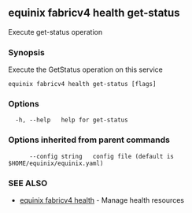 ## equinix fabricv4 health get-status

Execute get-status operation

### Synopsis

Execute the GetStatus operation on this service

```
equinix fabricv4 health get-status [flags]
```

### Options

```
  -h, --help   help for get-status
```

### Options inherited from parent commands

```
      --config string   config file (default is $HOME/equinix/equinix.yaml)
```

### SEE ALSO

* [equinix fabricv4 health](equinix_fabricv4_health.md)	 - Manage health resources

